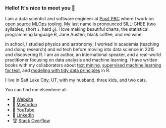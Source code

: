 ### Hello! It's nice to meet you 👋

I am a data scientist and software engineer at [Posit PBC](https://posit.co/) where I work on [open source MLOps tooling](https://vetiver.rstudio.com/). My last name is pronounced SILL-GHEE (two syllables, short `i`, hard `g`). I love making beautiful charts, the statistical programming language R, Jane Austen, black coffee, and red wine.

In school, I studied physics and astronomy; I worked in academia (teaching and doing research) and ed tech before moving into data science in 2015 and discovering R. I am an author, an international speaker, and a real-world practitioner focusing on data analysis and machine learning. I have written books with my collaborators about [text mining](https://www.tidytextmining.com/), [supervised machine learning for text](https://smltar.com/), and [modeling with tidy data principles](https://www.tmwr.org/) in R.

I live in Salt Lake City, UT, with my husband, three kids, and two cats.

You can find me elsewhere at:

- 🔗 [Website](https://juliasilge.com/)
- 🐘 <a rel="nofollow me" href="https://fosstodon.org/@juliasilge">Mastodon</a>
- 🎥 [YouTube](https://www.youtube.com/juliasilge)
- 💼 [LinkedIn](https://www.linkedin.com/in/juliasilge/)
- 🏆 [Stack Overflow](https://stackoverflow.com/users/5468471/julia-silge)

<!--
**juliasilge/juliasilge** is a ✨ _special_ ✨ repository because its `README.md` (this file) appears on your GitHub profile.

Here are some ideas to get you started:

- 🔭 I’m currently working on ...
- 🌱 I’m currently learning ...
- 👯 I’m looking to collaborate on ...
- 🤔 I’m looking for help with ...
- 💬 Ask me about ...
- 📫 How to reach me: ...
- 😄 Pronouns: ...
- ⚡ Fun fact: ...
-->
